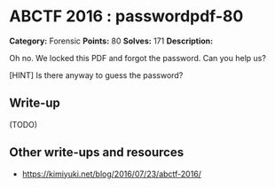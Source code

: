 # ABCTF 2016 : passwordpdf-80

**Category:** Forensic
**Points:** 80
**Solves:** 171
**Description:**

Oh no. We locked this PDF and forgot the password. Can you help us?

[HINT] Is there anyway to guess the password?

## Write-up

(TODO)

## Other write-ups and resources

* https://kimiyuki.net/blog/2016/07/23/abctf-2016/
